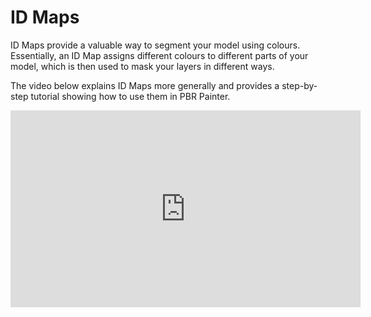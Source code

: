 # ID Maps

ID Maps provide a valuable way to segment your model using colours. Essentially, an ID Map assigns different colours to different parts of
your model, which is then used to mask your layers in different ways.

The video below explains ID Maps more generally and provides a step-by-step tutorial showing how to use them in PBR Painter.

<iframe width="560" height="315" src="https://www.youtube.com/embed/39l3kyHkeJ0?si=Ft6zynSxSYi05mhA" title="YouTube video player" frameborder="0" allow="accelerometer; autoplay; clipboard-write; encrypted-media; gyroscope; picture-in-picture; web-share" referrerpolicy="strict-origin-when-cross-origin" allowfullscreen></iframe>